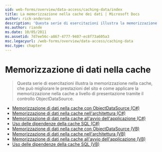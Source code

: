 ```yaml
---
uid: web-forms/overview/data-access/caching-data/index
title: La memorizzazione nella cache dei dati | Microsoft Docs
author: rick-anderson
description: 'Questa serie di esercitazioni illustra la memorizzazione nella cache, che può migliorare le prestazioni del sito e come applicare la memorizzazione nella cache a livello di presentazione tramite il controllo ObjectDataSource...'
ms.author: riande
ms.date: 10/05/2011
ms.assetid: 7d7ee56c-a867-4777-9407-ec8f73a605a3
msc.legacyurl: /web-forms/overview/data-access/caching-data
msc.type: chapter
---
```

<a name="caching-data"></a>Memorizzazione di dati nella cache
====================
> Questa serie di esercitazioni illustra la memorizzazione nella cache, che può migliorare le prestazioni del sito e come applicare la memorizzazione nella cache a livello di presentazione tramite il controllo ObjectDataSource.


- [Memorizzazione di dati nella cache con ObjectDataSource (C#)](caching-data-with-the-objectdatasource-cs.md)
- [Memorizzazione di dati nella cache nell'architettura (C#)](caching-data-in-the-architecture-cs.md)
- [Memorizzazione di dati nella cache all'avvio dell'applicazione (C#)](caching-data-at-application-startup-cs.md)
- [Uso delle dipendenze della cache SQL (C#)](using-sql-cache-dependencies-cs.md)
- [Memorizzazione di dati nella cache con ObjectDataSource (VB)](caching-data-with-the-objectdatasource-vb.md)
- [Memorizzazione di dati nella cache nell'architettura (VB)](caching-data-in-the-architecture-vb.md)
- [Memorizzazione di dati nella cache all'avvio dell'applicazione (VB)](caching-data-at-application-startup-vb.md)
- [Uso delle dipendenze della cache SQL (VB)](using-sql-cache-dependencies-vb.md)
